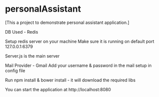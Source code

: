 # personalAssistant

[This a project to demonstrate personal assistant application.]

DB Used - Redis

Setup redis server on your machine
Make sure it is running on default port 127.0.0.1:6379


Server.js is the main server 

Mail Provider - Gmail 
Add your username & password in the mail setup in config file

Run npm install & bower install - it will download the required libs

You can start the application at http://localhost:8080

